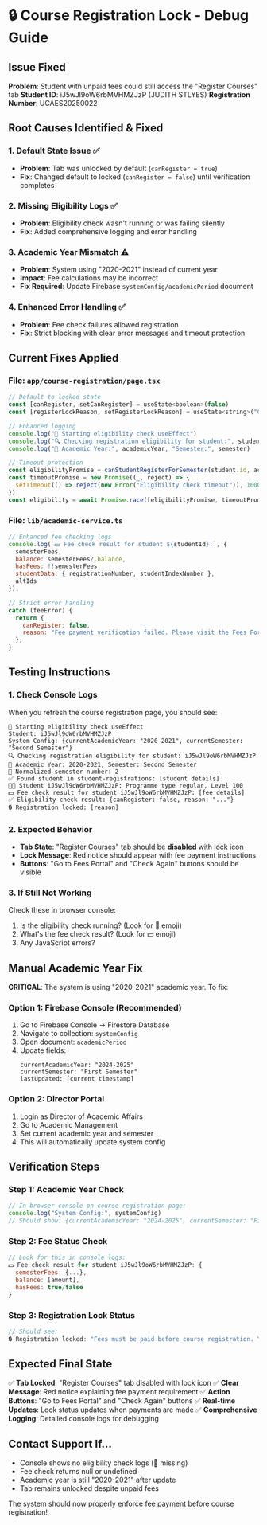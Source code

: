 # 🔒 Course Registration Lock - Debug Guide

## Issue Fixed
**Problem**: Student with unpaid fees could still access the "Register Courses" tab
**Student ID**: iJ5wJl9oW6rbMVHMZJzP (JUDITH STLYES)
**Registration Number**: UCAES20250022

## Root Causes Identified & Fixed

### 1. **Default State Issue** ✅
- **Problem**: Tab was unlocked by default (`canRegister = true`)
- **Fix**: Changed default to locked (`canRegister = false`) until verification completes

### 2. **Missing Eligibility Logs** ✅
- **Problem**: Eligibility check wasn't running or was failing silently
- **Fix**: Added comprehensive logging and error handling

### 3. **Academic Year Mismatch** ⚠️
- **Problem**: System using "2020-2021" instead of current year
- **Impact**: Fee calculations may be incorrect
- **Fix Required**: Update Firebase `systemConfig/academicPeriod` document

### 4. **Enhanced Error Handling** ✅
- **Problem**: Fee check failures allowed registration
- **Fix**: Strict blocking with clear error messages and timeout protection

## Current Fixes Applied

### File: `app/course-registration/page.tsx`
```javascript
// Default to locked state
const [canRegister, setCanRegister] = useState<boolean>(false)
const [registerLockReason, setRegisterLockReason] = useState<string>("Checking fee payment status...")

// Enhanced logging
console.log("🚀 Starting eligibility check useEffect")
console.log("🔍 Checking registration eligibility for student:", student?.id)
console.log("📅 Academic Year:", academicYear, "Semester:", semester)

// Timeout protection
const eligibilityPromise = canStudentRegisterForSemester(student.id, academicYear, semesterNumber)
const timeoutPromise = new Promise((_, reject) => {
  setTimeout(() => reject(new Error("Eligibility check timeout")), 10000)
})
const eligibility = await Promise.race([eligibilityPromise, timeoutPromise])
```

### File: `lib/academic-service.ts`
```javascript
// Enhanced fee checking logs
console.log(`💵 Fee check result for student ${studentId}:`, {
  semesterFees,
  balance: semesterFees?.balance,
  hasFees: !!semesterFees,
  studentData: { registrationNumber, studentIndexNumber },
  altIds
});

// Strict error handling
catch (feeError) {
  return {
    canRegister: false,
    reason: "Fee payment verification failed. Please visit the Fees Portal to ensure your fees are paid, then try again."
  };
}
```

## Testing Instructions

### 1. **Check Console Logs**
When you refresh the course registration page, you should see:
```
🚀 Starting eligibility check useEffect
Student: iJ5wJl9oW6rbMVHMZJzP
System Config: {currentAcademicYear: "2020-2021", currentSemester: "Second Semester"}
🔍 Checking registration eligibility for student: iJ5wJl9oW6rbMVHMZJzP
📅 Academic Year: 2020-2021, Semester: Second Semester
🔢 Normalized semester number: 2
✅ Found student in student-registrations: [student details]
👨‍🎓 Student iJ5wJl9oW6rbMVHMZJzP: Programme type regular, Level 100
💵 Fee check result for student iJ5wJl9oW6rbMVHMZJzP: [fee details]
✅ Eligibility check result: {canRegister: false, reason: "..."}
🔒 Registration locked: [reason]
```

### 2. **Expected Behavior**
- **Tab State**: "Register Courses" tab should be **disabled** with lock icon
- **Lock Message**: Red notice should appear with fee payment instructions
- **Buttons**: "Go to Fees Portal" and "Check Again" buttons should be visible

### 3. **If Still Not Working**
Check these in browser console:
1. Is the eligibility check running? (Look for 🚀 emoji)
2. What's the fee check result? (Look for 💵 emoji)
3. Any JavaScript errors?

## Manual Academic Year Fix

**CRITICAL**: The system is using "2020-2021" academic year. To fix:

### Option 1: Firebase Console (Recommended)
1. Go to Firebase Console → Firestore Database
2. Navigate to collection: `systemConfig`
3. Open document: `academicPeriod`
4. Update fields:
   ```
   currentAcademicYear: "2024-2025"
   currentSemester: "First Semester"
   lastUpdated: [current timestamp]
   ```

### Option 2: Director Portal
1. Login as Director of Academic Affairs
2. Go to Academic Management
3. Set current academic year and semester
4. This will automatically update system config

## Verification Steps

### Step 1: Academic Year Check
```javascript
// In browser console on course registration page:
console.log("System Config:", systemConfig)
// Should show: {currentAcademicYear: "2024-2025", currentSemester: "First Semester"}
```

### Step 2: Fee Status Check
```javascript
// Look for this in console logs:
💵 Fee check result for student iJ5wJl9oW6rbMVHMZJzP: {
  semesterFees: {...},
  balance: [amount],
  hasFees: true/false
}
```

### Step 3: Registration Lock Status
```javascript
// Should see:
🔒 Registration locked: "Fees must be paid before course registration. You have an outstanding balance of ¢[amount]"
```

## Expected Final State

✅ **Tab Locked**: "Register Courses" tab disabled with lock icon
✅ **Clear Message**: Red notice explaining fee payment requirement
✅ **Action Buttons**: "Go to Fees Portal" and "Check Again" buttons
✅ **Real-time Updates**: Lock status updates when payments are made
✅ **Comprehensive Logging**: Detailed console logs for debugging

## Contact Support If...

- Console shows no eligibility check logs (🚀 missing)
- Fee check returns null or undefined
- Academic year is still "2020-2021" after update
- Tab remains unlocked despite unpaid fees

The system should now properly enforce fee payment before course registration!

